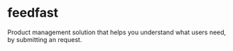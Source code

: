 # feedfast
Product management solution that helps you understand what users need, by submitting an request.
